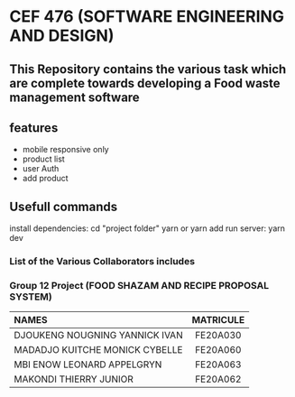 # CEF 476 (SOFTWARE ENGINEERING AND DESIGN)
## This Repository contains the various task which are complete towards developing a Food waste management software 

## features
- mobile responsive only
- product list
- user Auth
- add product
## Usefull commands

install dependencies: cd "project folder" yarn or yarn add 
run server: yarn dev
### List of the Various Collaborators includes

### Group 12 Project (FOOD SHAZAM AND RECIPE PROPOSAL SYSTEM)
| NAMES                          | MATRICULE |
| :----------------------------- | :-------: |
| DJOUKENG NOUGNING YANNICK IVAN | FE20A030  |
| MADADJO KUITCHE MONICK CYBELLE | FE20A060  |
| MBI ENOW LEONARD APPELGRYN     | FE20A063  |
| MAKONDI THIERRY JUNIOR         | FE20A062  |


